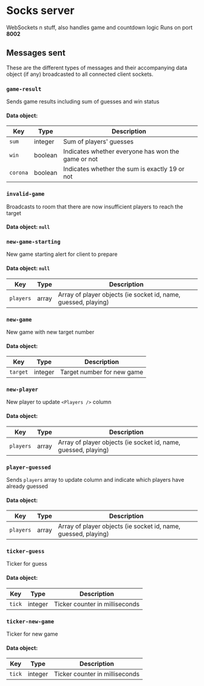 # Socks server

WebSockets n stuff, also handles game and countdown logic
Runs on port **8002**

## Messages sent

These are the different types of messages and their accompanying data object (if any) broadcasted to all connected client sockets.

### `game-result`

Sends game results including sum of guesses and win status

#### **Data object:**

| Key | Type | Description|
|---|---|---|
| `sum` | integer | Sum of players' guesses |
| `win` | boolean | Indicates whether everyone has won the game or not |
| `corona` | boolean | Indicates whether the sum is exactly 19 or not |


### `invalid-game`

Broadcasts to room that there are now insufficient players to reach the target

#### **Data object:** `null`

### `new-game-starting`

New game starting alert for client to prepare

#### **Data object:** `null`

| Key | Type | Description|
|---|---|---|
| `players` | array | Array of player objects (ie socket id, name, guessed, playing) |

### `new-game`

New game with new target number

#### **Data object:**

| Key | Type | Description|
|---|---|---|
| `target` | integer | Target number for new game |

### `new-player`

New player to update `<Players />` column

#### **Data object:**

| Key | Type | Description|
|---|---|---|
| `players` | array | Array of player objects (ie socket id, name, guessed, playing) |

### `player-guessed`

Sends `players` array to update column and indicate which players have already guessed

#### **Data object:**

| Key | Type | Description|
|---|---|---|
| `players` | array | Array of player objects (ie socket id, name, guessed, playing) |

### `ticker-guess`

Ticker for guess

#### **Data object:**

| Key | Type | Description|
|---|---|---|
| `tick` | integer | Ticker counter in milliseconds |

### `ticker-new-game`

Ticker for new game

#### **Data object:**

| Key | Type | Description|
|---|---|---|
| `tick` | integer | Ticker counter in milliseconds |
